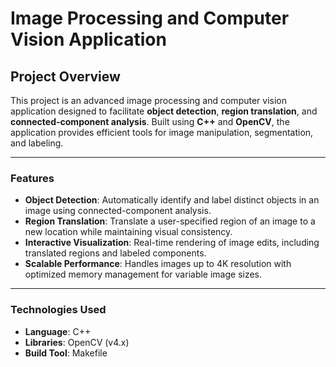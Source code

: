 # Image Processing and Computer Vision Application

## Project Overview
This project is an advanced image processing and computer vision application designed to facilitate **object detection**, **region translation**, and **connected-component analysis**. Built using **C++** and **OpenCV**, the application provides efficient tools for image manipulation, segmentation, and labeling.

---

### Features
- **Object Detection**: Automatically identify and label distinct objects in an image using connected-component analysis.
- **Region Translation**: Translate a user-specified region of an image to a new location while maintaining visual consistency.
- **Interactive Visualization**: Real-time rendering of image edits, including translated regions and labeled components.
- **Scalable Performance**: Handles images up to 4K resolution with optimized memory management for variable image sizes.

---

### Technologies Used
- **Language**: C++  
- **Libraries**: OpenCV (v4.x)  
- **Build Tool**: Makefile  
